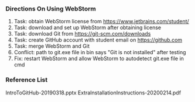 ### Directions On Using WebStorm
1. Task: obtain WebStorm license from https://www.jetbrains.com/student/
2. Task: download and set up WebStorm after obtaining license
3. Task: download Git from https://git-scm.com/downloads
4. Task: create GitHub account with student email on https://github.com
5. Task: merge WebStorm and Git
6. Conflict: path to git.exe file in bin says "Git is not installed" after testing
7. Fix: restart WebStorm and allow WebStorm to autodetect git.exe file in cmd

### Reference List
IntroToGitHub-20190318.pptx
ExtraInstallationInstructions-20200214.pdf
